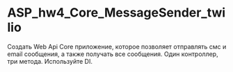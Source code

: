 # ASP_hw4_Core_MessageSender_twilio

Создать Web Api Core приложение, которое позволяет отправлять смс и email сообщения, а также получать все сообщения.
Один контроллер, три метода. Используйте DI.
